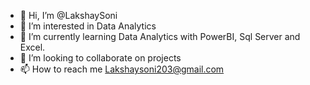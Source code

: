 - 👋 Hi, I’m @LakshaySoni
- 👀 I’m interested in Data Analytics
- 🌱 I’m currently learning Data Analytics with PowerBI, Sql Server and Excel.
- 💞️ I’m looking to collaborate on projects
- 📫 How to reach me Lakshaysoni203@gmail.com

<!---
LakshaySoni/LakshaySoni is a ✨ special ✨ repository because its `README.md` (this file) appears on your GitHub profile.
You can click the Preview link to take a look at your changes.
--->
